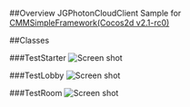 ##Overview
JGPhotonCloudClient Sample for [CMMSimpleFramework(Cocos2d v2.1-rc0)](https://github.com/kimbobv22/CMMSimpleFramework)

##Classes

###TestStarter
![Screen shot](http://i.imgur.com/JZDgPdG.png)

###TestLobby
![Screen shot](http://i.imgur.com/YNuA4Sf.png)

###TestRoom
![Screen shot](http://i.imgur.com/75AhBNE.png)
